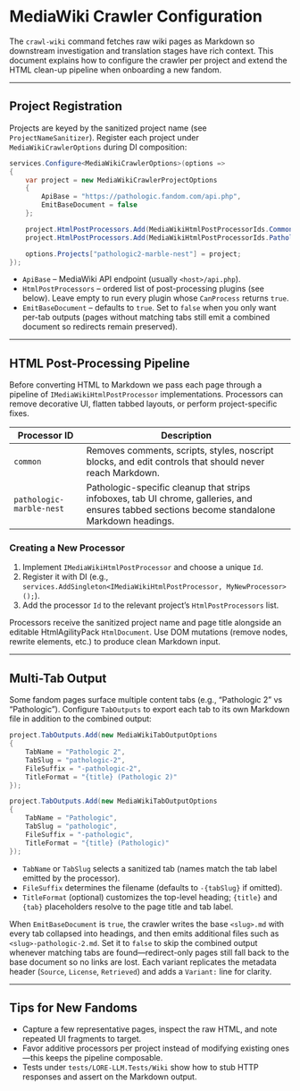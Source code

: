 # MediaWiki Crawler Configuration

The `crawl-wiki` command fetches raw wiki pages as Markdown so downstream investigation and translation stages have rich context. This document explains how to configure the crawler per project and extend the HTML clean-up pipeline when onboarding a new fandom.

---

## Project Registration

Projects are keyed by the sanitized project name (see `ProjectNameSanitizer`). Register each project under `MediaWikiCrawlerOptions` during DI composition:

```csharp
services.Configure<MediaWikiCrawlerOptions>(options =>
{
    var project = new MediaWikiCrawlerProjectOptions
    {
        ApiBase = "https://pathologic.fandom.com/api.php",
        EmitBaseDocument = false
    };

    project.HtmlPostProcessors.Add(MediaWikiHtmlPostProcessorIds.Common);
    project.HtmlPostProcessors.Add(MediaWikiHtmlPostProcessorIds.PathologicMarbleNest);

    options.Projects["pathologic2-marble-nest"] = project;
});
```

* `ApiBase` – MediaWiki API endpoint (usually `<host>/api.php`).
* `HtmlPostProcessors` – ordered list of post-processing plugins (see below). Leave empty to run every plugin whose `CanProcess` returns `true`.
* `EmitBaseDocument` – defaults to `true`. Set to `false` when you only want per-tab outputs (pages without matching tabs still emit a combined document so redirects remain preserved).

---

## HTML Post-Processing Pipeline

Before converting HTML to Markdown we pass each page through a pipeline of `IMediaWikiHtmlPostProcessor` implementations. Processors can remove decorative UI, flatten tabbed layouts, or perform project-specific fixes.

| Processor ID | Description |
| --- | --- |
| `common` | Removes comments, scripts, styles, noscript blocks, and edit controls that should never reach Markdown. |
| `pathologic-marble-nest` | Pathologic-specific cleanup that strips infoboxes, tab UI chrome, galleries, and ensures tabbed sections become standalone Markdown headings. |

### Creating a New Processor

1. Implement `IMediaWikiHtmlPostProcessor` and choose a unique `Id`.
2. Register it with DI (e.g., `services.AddSingleton<IMediaWikiHtmlPostProcessor, MyNewProcessor>();`).
3. Add the processor `Id` to the relevant project’s `HtmlPostProcessors` list.

Processors receive the sanitized project name and page title alongside an editable HtmlAgilityPack `HtmlDocument`. Use DOM mutations (remove nodes, rewrite elements, etc.) to produce clean Markdown input.

---

## Multi-Tab Output

Some fandom pages surface multiple content tabs (e.g., “Pathologic 2” vs “Pathologic”). Configure `TabOutputs` to export each tab to its own Markdown file in addition to the combined output:

```csharp
project.TabOutputs.Add(new MediaWikiTabOutputOptions
{
    TabName = "Pathologic 2",
    TabSlug = "pathologic-2",
    FileSuffix = "-pathologic-2",
    TitleFormat = "{title} (Pathologic 2)"
});

project.TabOutputs.Add(new MediaWikiTabOutputOptions
{
    TabName = "Pathologic",
    TabSlug = "pathologic",
    FileSuffix = "-pathologic",
    TitleFormat = "{title} (Pathologic)"
});
```

- `TabName` or `TabSlug` selects a sanitized tab (names match the tab label emitted by the processor).
- `FileSuffix` determines the filename (defaults to `-{tabSlug}` if omitted).
- `TitleFormat` (optional) customizes the top-level heading; `{title}` and `{tab}` placeholders resolve to the page title and tab label.

When `EmitBaseDocument` is `true`, the crawler writes the base `<slug>.md` with every tab collapsed into headings, and then emits additional files such as `<slug>-pathologic-2.md`. Set it to `false` to skip the combined output whenever matching tabs are found—redirect-only pages still fall back to the base document so no links are lost. Each variant replicates the metadata header (`Source`, `License`, `Retrieved`) and adds a `Variant:` line for clarity.

---

## Tips for New Fandoms

- Capture a few representative pages, inspect the raw HTML, and note repeated UI fragments to target.
- Favor additive processors per project instead of modifying existing ones—this keeps the pipeline composable.
- Tests under `tests/LORE-LLM.Tests/Wiki` show how to stub HTTP responses and assert on the Markdown output.
